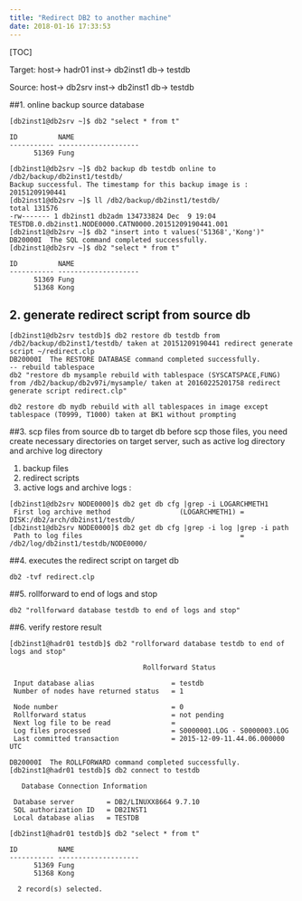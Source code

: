 ```yaml
---
title: "Redirect DB2 to another machine"
date: 2018-01-16 17:33:53
---
```

[TOC]

Target:
host-> hadr01 
inst-> db2inst1
db-> testdb

Source:
host-> db2srv
inst-> db2inst1
db-> testdb

##1. online backup source database 
```
[db2inst1@db2srv ~]$ db2 "select * from t"

ID          NAME                
----------- --------------------
      51369 Fung                

[db2inst1@db2srv ~]$ db2 backup db testdb online to /db2/backup/db2inst1/testdb/
Backup successful. The timestamp for this backup image is : 20151209190441
[db2inst1@db2srv ~]$ ll /db2/backup/db2inst1/testdb/
total 131576
-rw------- 1 db2inst1 db2adm 134733824 Dec  9 19:04 TESTDB.0.db2inst1.NODE0000.CATN0000.20151209190441.001
[db2inst1@db2srv ~]$ db2 "insert into t values('51368','Kong')"
DB20000I  The SQL command completed successfully.
[db2inst1@db2srv ~]$ db2 "select * from t"

ID          NAME                
----------- --------------------
      51369 Fung                
      51368 Kong 
```

## 2. generate redirect script from source db
```
[db2inst1@db2srv testdb]$ db2 restore db testdb from /db2/backup/db2inst1/testdb/ taken at 20151209190441 redirect generate script ~/redirect.clp
DB20000I  The RESTORE DATABASE command completed successfully.
-- rebuild tablespace
db2 "restore db mysample rebuild with tablespace (SYSCATSPACE,FUNG) from /db2/backup/db2v97i/mysample/ taken at 20160225201758 redirect generate script redirect.clp"

db2 restore db mydb rebuild with all tablespaces in image except tablespace (T0999, T1000) taken at BK1 without prompting
```


##3. scp files from source db to target db
before scp those files, you need create necessary directories on target server, such as active log directory and archive log directory
1) backup files
2) redirect scripts
3) active logs and archive logs :
```
[db2inst1@db2srv NODE0000]$ db2 get db cfg |grep -i LOGARCHMETH1
 First log archive method                 (LOGARCHMETH1) = DISK:/db2/arch/db2inst1/testdb/
[db2inst1@db2srv NODE0000]$ db2 get db cfg |grep -i log |grep -i path
 Path to log files                                       = /db2/log/db2inst1/testdb/NODE0000/
```

##4. executes the redirect script on target db
```
db2 -tvf redirect.clp
```

##5. rollforward to end of logs and stop
```
db2 "rollforward database testdb to end of logs and stop"
```

##6. verify restore result

```
[db2inst1@hadr01 testdb]$ db2 "rollforward database testdb to end of logs and stop"

                                 Rollforward Status

 Input database alias                   = testdb
 Number of nodes have returned status   = 1

 Node number                            = 0
 Rollforward status                     = not pending
 Next log file to be read               =
 Log files processed                    = S0000001.LOG - S0000003.LOG
 Last committed transaction             = 2015-12-09-11.44.06.000000 UTC

DB20000I  The ROLLFORWARD command completed successfully.
[db2inst1@hadr01 testdb]$ db2 connect to testdb

   Database Connection Information

 Database server        = DB2/LINUXX8664 9.7.10
 SQL authorization ID   = DB2INST1
 Local database alias   = TESTDB

[db2inst1@hadr01 testdb]$ db2 "select * from t"

ID          NAME                
----------- --------------------
      51369 Fung                
      51368 Kong                

  2 record(s) selected.

```

